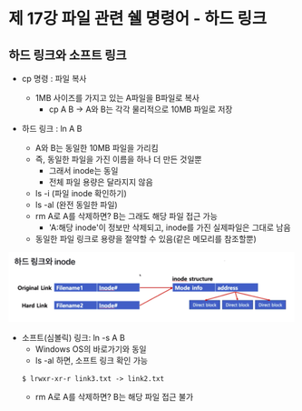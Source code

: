 # 제 17강 파일 관련 쉘 명령어 - 하드 링크
## 하드 링크와 소프트 링크 
- cp 명령 : 파일 복사 
  - 1MB 사이즈를 가지고 있는 A파일을 B파일로 복사 
    - cp A B -> A와 B는 각각 물리적으로 10MB 파일로 저장 

- 하드 링크 : ln A B 
  - A와 B는 동일한 10MB 파일을 가리킴 
  - 즉, 동일한 파일을 가진 이름을 하나 더 만든 것일뿐 
    - 그래서 inode는 동일 
    - 전체 파일 용량은 달라지지 않음   
  - ls -i (파일 inode 확인하기) 
  - ls -al (완전 동일한 파일)
  - rm A로 A를 삭제하면? B는 그래도 해당 파일 접근 가능
    - 'A:해당 inode'이 정보만 삭제되고, inode를 가진 실제파일은 그대로 남음  
  - 동일한 파일 링크로 용량을 절약할 수 있음(같은 메모리를 참조할뿐)

![하드링크와 inode](../img/hard_link.png)   

- 소프트(심볼릭) 링크: ln -s A B 
  - Windows OS의 바로가기와 동일 
  - ls -al 하면, 소프트 링크 확인 가능 
  ```
  $ lrwxr-xr-r link3.txt -> link2.txt
  ```
  - rm A로 A를 삭제하면? B는 해당 파일 접근 불가 





